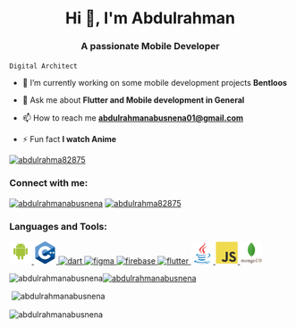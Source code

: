 <h1 align="center">Hi 👋, I'm Abdulrahman</h1> 
<h3 align="center">A passionate Mobile Developer</h3> 

`Digital Architect` 

- 🔭 I’m currently working on some mobile development projects **Bentloos**

- 💬 Ask me about **Flutter and Mobile development in General**

- 📫 How to reach me **abdulrahmanabusnena01@gmail.com**

- ⚡ Fun fact **I watch Anime**

<p align="left"> <a href="https://twitter.com/abdulrahma82875" target="blank"><img src="https://img.shields.io/twitter/follow/abdulrahma82875?logo=twitter&style=for-the-badge" alt="abdulrahma82875" /></a> </p>



<h3 align="left">Connect with me:</h3>
<p align="left">
<a href="https://dev.to/abdulrahmanabusnena" target="blank"><img align="center" src="https://raw.githubusercontent.com/rahuldkjain/github-profile-readme-generator/master/src/images/icons/Social/devto.svg" alt="abdulrahmanabusnena" height="30" width="40" /></a>
<a href="https://twitter.com/abdulrahma82875" target="blank"><img align="center" src="https://raw.githubusercontent.com/rahuldkjain/github-profile-readme-generator/master/src/images/icons/Social/twitter.svg" alt="abdulrahma82875" height="30" width="40" /></a>
</p>

<h3 align="left">Languages and Tools:</h3>
<p align="left"> <a href="https://developer.android.com" target="_blank" rel="noreferrer"> <img src="https://raw.githubusercontent.com/devicons/devicon/master/icons/android/android-original-wordmark.svg" alt="android" width="40" height="40"/> </a> <a href="https://www.w3schools.com/cpp/" target="_blank" rel="noreferrer">  
<img src="https://raw.githubusercontent.com/devicons/devicon/master/icons/cplusplus/cplusplus-original.svg" alt="cplusplus" width="40" height="40"/> </a> <a href="https://dart.dev" target="_blank" rel="noreferrer"> <img src="https://www.vectorlogo.zone/logos/dartlang/dartlang-icon.svg" alt="dart" width="40" height="40"/> </a> <a href="https://www.figma.com/" target="_blank" rel="noreferrer"> <img src="https://www.vectorlogo.zone/logos/figma/figma-icon.svg" alt="figma" width="40" height="40"/> </a> <a href="https://firebase.google.com/" target="_blank" rel="noreferrer"> <img src="https://www.vectorlogo.zone/logos/firebase/firebase-icon.svg" alt="firebase" width="40" height="40"/> </a> <a href="https://flutter.dev" target="_blank" rel="noreferrer"> <img src="https://www.vectorlogo.zone/logos/flutterio/flutterio-icon.svg" alt="flutter" width="40" height="40"/> </a> <a href="https://www.java.com" target="_blank" rel="noreferrer"> <img src="https://raw.githubusercontent.com/devicons/devicon/master/icons/java/java-original.svg" alt="java" width="40" height="40"/> </a> <a  href="https://developer.mozilla.org/en-US/docs/Web/JavaScript" target="_blank" rel="noreferrer"> 
  <img src="https://raw.githubusercontent.com/devicons/devicon/master/icons/javascript/javascript-original.svg" alt="javascript" width="40" height="40"/> </a> <a href="https://www.mongodb.com/" target="_blank" rel="noreferrer"> <img src="https://raw.githubusercontent.com/devicons/devicon/master/icons/mongodb/mongodb-original-wordmark.svg" alt="mongodb" width="40" height="40"/> </a> </p>

<p><img align="left" src="https://github-readme-stats.vercel.app/api/top-langs?username=abdulrahmanabusnena&show_icons=true&locale=en&layout=compact" alt="abdulrahmanabusnena" /></p>  

<p align="left"> <a href="https://github.com/ryo-ma/github-profile-trophy"><img src="https://github-profile-trophy.vercel.app/?username=abdulrahmanabusnena" alt="abdulrahmanabusnena" /></a> </p>

<p>&nbsp;<img align="center" src="https://github-readme-stats.vercel.app/api?username=abdulrahmanabusnena&show_icons=true&locale=en" alt="abdulrahmanabusnena" /></p>

<p><img align="center" src="https://github-readme-streak-stats.herokuapp.com/?user=abdulrahmanabusnena&" alt="abdulrahmanabusnena" /></p>
